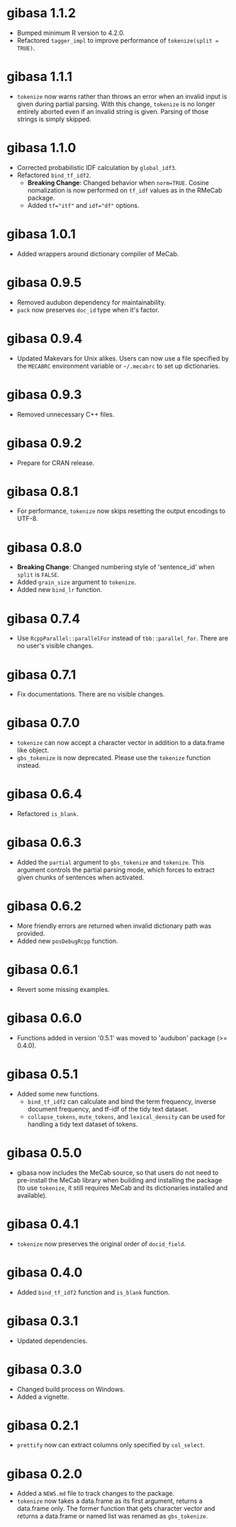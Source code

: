 # gibasa 1.1.2

* Bumped minimum R version to 4.2.0.
* Refactored `tagger_impl` to improve performance of `tokenize(split = TRUE)`.

# gibasa 1.1.1

* `tokenize` now warns rather than throws an error when an invalid input is given during partial parsing. With this change, `tokenize` is no longer entirely aborted even if an invalid string is given. Parsing of those strings is simply skipped.

# gibasa 1.1.0

* Corrected probabilistic IDF calculation by `global_idf3`.
* Refactored `bind_tf_idf2`.
  * **Breaking Change**: Changed behavior when `norm=TRUE`. Cosine nomalization is now performed on `tf_idf` values as in the RMeCab package.
  * Added `tf="itf"` and `idf="df"` options.

# gibasa 1.0.1

* Added wrappers around dictionary compiler of MeCab.

# gibasa 0.9.5

* Removed audubon dependency for maintainability.
* `pack` now preserves `doc_id` type when it's factor.

# gibasa 0.9.4

* Updated Makevars for Unix alikes. Users can now use a file specified by the `MECABRC` environment variable or `~/.mecabrc` to set up dictionaries.

# gibasa 0.9.3

* Removed unnecessary C++ files.

# gibasa 0.9.2

* Prepare for CRAN release.

# gibasa 0.8.1

* For performance, `tokenize` now skips resetting the output encodings to UTF-8.

# gibasa 0.8.0

* **Breaking Change**: Changed numbering style of 'sentence_id' when `split` is `FALSE`.
* Added `grain_size` argument to `tokenize`.
* Added new `bind_lr` function.

# gibasa 0.7.4

* Use `RcppParallel::parallelFor` instead of `tbb::parallel_for`. There are no user's visible changes.

# gibasa 0.7.1

* Fix documentations. There are no visible changes.

# gibasa 0.7.0

* `tokenize` can now accept a character vector in addition to a data.frame like object.
* `gbs_tokenize` is now deprecated. Please use the `tokenize` function instead.

# gibasa 0.6.4

* Refactored `is_blank`.

# gibasa 0.6.3

* Added the `partial` argument to `gbs_tokenize` and `tokenize`. This argument controls the partial parsing mode, which forces to extract given chunks of sentences when activated.

# gibasa 0.6.2

* More friendly errors are returned when invalid dictionary path was provided.
* Added new `posDebugRcpp` function.

# gibasa 0.6.1

* Revert some missing examples.

# gibasa 0.6.0

* Functions added in version '0.5.1' was moved to 'audubon' package (>= 0.4.0).

# gibasa 0.5.1

* Added some new functions.
  * `bind_tf_idf2` can calculate and bind the term frequency, inverse document frequency, and tf-idf of the tidy text dataset.
  * `collapse_tokens`, `mute_tokens`, and `lexical_density` can be used for handling a tidy text dataset of tokens.

# gibasa 0.5.0

* gibasa now includes the MeCab source, so that users do not need to pre-install the MeCab library when building and installing the package (to use `tokenize`, it still requires MeCab and its dictionaries installed and available).

# gibasa 0.4.1

* `tokenize` now preserves the original order of `docid_field`.

# gibasa 0.4.0

* Added `bind_tf_idf2` function and `is_blank` function.

# gibasa 0.3.1

* Updated dependencies.

# gibasa 0.3.0

* Changed build process on Windows.
* Added a vignette.

# gibasa 0.2.1

* `prettify` now can extract columns only specified by `col_select`.

# gibasa 0.2.0

* Added a `NEWS.md` file to track changes to the package.
* `tokenize` now takes a data.frame as its first argument, returns a data.frame only. The former function that gets character vector and returns a data.frame or named list was renamed as `gbs_tokenize`.
